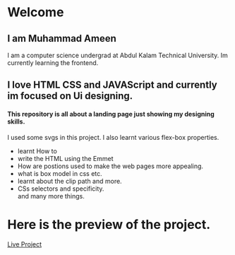 # Welcome
## I am Muhammad Ameen
I am a computer science undergrad at Abdul Kalam Technical University.
Im currently learning the frontend.
## I love HTML CSS and JAVAScript and currently im focused on Ui designing.
#### This repository is  all about a landing page just showing my designing skills.
I used some svgs in this project.
I also learnt various flex-box properties.
- learnt How to 
 - write the HTML using the Emmet
 - How are postions used to make the web pages more appealing.
 - what is box model in css etc.
 - learnt about the clip path and more.
 - CSs selectors and specificity. <br>
 and many more things.

# Here is the preview of the project.
[Live Project](https://headphonewebsitewireless.netlify.app/)